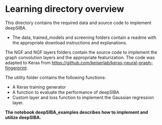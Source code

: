 # Learning directory overview

This directory contains the required data and source code to implement deepSIBA. 

- The data, trained_models and screening folders contain a readme with the appropriate download instructions and explanations.

The NGF and NGF layers folders contain the source code to implement the graph convolution layers and the appropriate featurization. The code was adapted to Keras from https://github.com/keiserlab/keras-neural-graph-fingerprint.

The utility folder contains the following functions:

- A Keras training generator
- A function to evaluate the performance of deepSIBA
- Custom layer and loss function to implement the Gaussian regression layer.



**The notebook deepSIBA_examples describes how to implement and utilize deepSIBA.**

